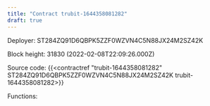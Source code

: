 ```yaml
---
title: "Contract trubit-1644358081282"
draft: true
---
```

Deployer: ST284ZQ91D6QBPK5ZZF0WZVN4C5N88JX24M2SZ42K


 



Block height: 31830 (2022-02-08T22:09:26.000Z)

Source code: {{<contractref "trubit-1644358081282" ST284ZQ91D6QBPK5ZZF0WZVN4C5N88JX24M2SZ42K trubit-1644358081282>}}

Functions:


